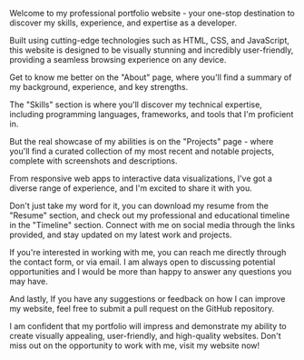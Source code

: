 Welcome to my professional portfolio website - your one-stop destination to discover my skills, experience, and expertise as a developer.

Built using cutting-edge technologies such as HTML, CSS, and JavaScript, this website is designed to be visually stunning and incredibly user-friendly, providing a seamless browsing experience on any device.

Get to know me better on the "About" page, where you'll find a summary of my background, experience, and key strengths. 

The "Skills" section is where you'll discover my technical expertise, including programming languages, frameworks, and tools that I'm proficient in.

But the real showcase of my abilities is on the "Projects" page - where you'll find a curated collection of my most recent and notable projects, complete with screenshots and descriptions.

From responsive web apps to interactive data visualizations, I've got a diverse range of experience, and I'm excited to share it with you.

Don't just take my word for it, you can download my resume from the "Resume" section, and check out my professional and educational timeline in the "Timeline" section. Connect with me on social media through the links provided, and stay updated on my latest work and projects.

If you're interested in working with me, you can reach me directly through the contact form, or via email. I am always open to discussing potential opportunities and I would be more than happy to answer any questions you may have.

And lastly, If you have any suggestions or feedback on how I can improve my website, feel free to submit a pull request on the GitHub repository.

I am confident that my portfolio will impress and demonstrate my ability to create visually appealing, user-friendly, and high-quality websites. Don't miss out on the opportunity to work with me, visit my website now!
